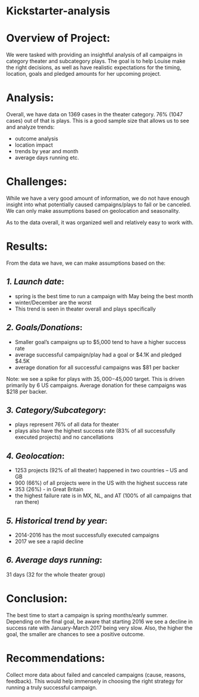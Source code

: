 # Kickstarter-analysis
# Overview of Project:
We were tasked with providing an insightful analysis of all campaigns in category theater and subcategory plays. The goal is to help Louise make the right decisions, as well as have realistic expectations for the timing, location, goals and pledged amounts for her upcoming project.


# Analysis:
Overall, we have data on 1369 cases in the theater category. 76% (1047 cases) out of that is plays. This is a good sample size that allows us to see and analyze trends:
* outcome analysis
* location impact
* trends by year and month
* average days running etc.


# Challenges:
While we have a very good amount of information, we do not have enough insight into what potentially caused campaigns/plays to fail or be canceled. We can only make assumptions based on geolocation and seasonality. 

As to the data overall, it was organized well and relatively easy to work with.


# Results:
From the data we have, we can make assumptions based on the:

## *1. Launch date*:
* spring is the best time to run a campaign with May being the best month
* winter/December are the worst
* This trend is seen in theater overall and plays specifically

## *2. Goals/Donations*:
* Smaller goal’s campaigns up to $5,000 tend to have a higher success rate
* average successful campaign/play had a goal or $4.1K and pledged $4.5K
* average donation for all successful campaigns was $81 per backer


Note: we see a spike for plays with $35,000-$45,000 target. This is driven primarily by 6 US campaigns. Average donation for these campaigns was $218 per backer.

 
## *3. Category/Subcategory*: 
* plays represent 76% of all data for theater
* plays also have the highest success rate (83% of all successfully executed projects) and no cancellations


## *4. Geolocation*:
* 1253 projects (92% of all theater) happened in two countries – US and GB
* 900 (66%) of all projects were in the US with the highest success rate 
* 353 (26%) - in Great Britain
* the highest failure rate is in MX, NL, and AT (100% of all campaigns that ran there)

## *5. Historical trend by year*:
* 2014-2016 has the most successfully executed campaigns
* 2017 we see a rapid decline


## *6. Average days running*: 
31 days (32 for the whole theater group)


# Conclusion:
The best time to start a campaign is spring months/early summer. Depending on the final goal, be aware that starting 2016 we see a decline in success rate with January-March 2017 being very slow. Also, the higher the goal, the smaller are chances to see a positive outcome. 


# Recommendations:
Collect more data about failed and canceled campaigns (cause, reasons, feedback). This would help immensely in choosing the right strategy for running a truly successful campaign.
